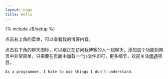```yaml
---
layout: page
title: Hello
---
```

{% include JB/setup %}

点击右上角的菜单，可以查看我的博客内容。
  
点击右下角的聊天图标，可以跟正在访问我博客的人一起聊天。添加这个功能到网页中非常简单，只需要在页面中加载一个js文件即可，更多细节，欢迎关注[偶遇](http://xpro.im/)项目。


```
As a programmer, I hate to use things I don't understand.
```
